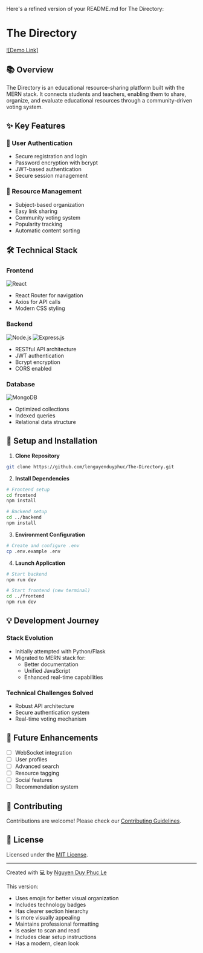 Here's a refined version of your README.md for The Directory:

# The Directory
[![Demo Link]](https://the-directory.onrender.com)

## 📚 Overview
The Directory is an educational resource-sharing platform built with the MERN stack. It connects students and teachers, enabling them to share, organize, and evaluate educational resources through a community-driven voting system.

## ✨ Key Features

### 🔐 User Authentication
- Secure registration and login
- Password encryption with bcrypt
- JWT-based authentication
- Secure session management

### 📑 Resource Management
- Subject-based organization
- Easy link sharing
- Community voting system
- Popularity tracking
- Automatic content sorting

## 🛠️ Technical Stack

### Frontend
![React](https://img.shields.io/badge/-React-61DAFB?logo=react&logoColor=black)
- React Router for navigation
- Axios for API calls
- Modern CSS styling

### Backend
![Node.js](https://img.shields.io/badge/-Node.js-339933?logo=node.js&logoColor=white)
![Express.js](https://img.shields.io/badge/-Express.js-000000?logo=express&logoColor=white)
- RESTful API architecture
- JWT authentication
- Bcrypt encryption
- CORS enabled

### Database
![MongoDB](https://img.shields.io/badge/-MongoDB-47A248?logo=mongodb&logoColor=white)
- Optimized collections
- Indexed queries
- Relational data structure

## 🚀 Setup and Installation

1. **Clone Repository**
```bash
git clone https://github.com/lenguyenduyphuc/The-Directory.git
```

2. **Install Dependencies**
```bash
# Frontend setup
cd frontend
npm install

# Backend setup
cd ../backend
npm install
```

3. **Environment Configuration**
```bash
# Create and configure .env
cp .env.example .env
```

4. **Launch Application**
```bash
# Start backend
npm run dev

# Start frontend (new terminal)
cd ../frontend
npm run dev
```

## 💡 Development Journey

### Stack Evolution
- Initially attempted with Python/Flask
- Migrated to MERN stack for:
  - Better documentation
  - Unified JavaScript
  - Enhanced real-time capabilities

### Technical Challenges Solved
- Robust API architecture
- Secure authentication system
- Real-time voting mechanism

## 🔮 Future Enhancements

- [ ] WebSocket integration
- [ ] User profiles
- [ ] Advanced search
- [ ] Resource tagging
- [ ] Social features
- [ ] Recommendation system

## 🤝 Contributing
Contributions are welcome! Please check our [Contributing Guidelines](CONTRIBUTING.md).

## 📄 License
Licensed under the [MIT License](LICENSE).

---
Created with 💻 by [Nguyen Duy Phuc Le](https://github.com/lenguyenduyphuc)

This version:
- Uses emojis for better visual organization
- Includes technology badges
- Has clearer section hierarchy
- Is more visually appealing
- Maintains professional formatting
- Is easier to scan and read
- Includes clear setup instructions
- Has a modern, clean look